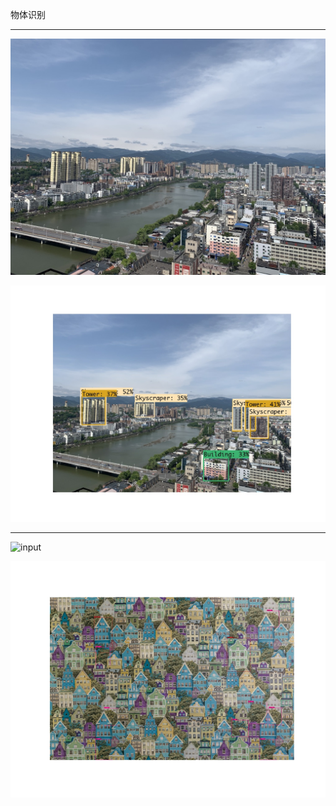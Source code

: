 物体识别

---

![input](test_image.jpg)

![output](output_image.jpg)

---

![input](test_image2.jpg)

![output](output_image2.jpg)
